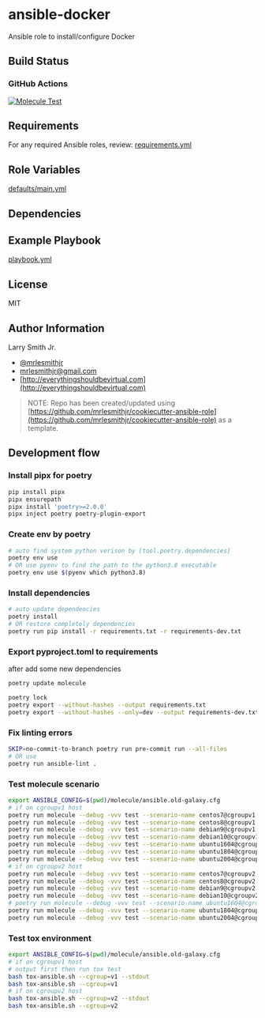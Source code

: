 # ansible-docker

Ansible role to install/configure Docker

## Build Status

### GitHub Actions

[![Molecule Test](../../actions/workflows/test-molecule.yml/badge.svg)](../../actions/workflows/test-molecule.yml)

## Requirements

For any required Ansible roles, review:
[requirements.yml](requirements.yml)

## Role Variables

[defaults/main.yml](defaults/main.yml)

## Dependencies

## Example Playbook

[playbook.yml](playbook.yml)

## License

MIT

## Author Information

Larry Smith Jr.

- [@mrlesmithjr](https://twitter.com/mrlesmithjr)
- [mrlesmithjr@gmail.com](mailto:mrlesmithjr@gmail.com)
- [http://everythingshouldbevirtual.com](http://everythingshouldbevirtual.com)

> NOTE: Repo has been created/updated using [https://github.com/mrlesmithjr/cookiecutter-ansible-role](https://github.com/mrlesmithjr/cookiecutter-ansible-role) as a template.


## Development flow

### Install pipx for poetry

```bash
pip install pipx
pipx ensurepath
pipx install 'poetry>=2.0.0'
pipx inject poetry poetry-plugin-export
```

### Create env by poetry

```bash
# auto find system python verison by [tool.poetry.dependencies]
poetry env use
# OR use pyenv to find the path to the python3.8 executable
poetry env use $(pyenv which python3.8)
```

### Install dependencies

```bash
# auto update dependencies
poetry install
# OR restore completely dependencies
poetry run pip install -r requirements.txt -r requirements-dev.txt
```

### Export pyproject.toml to requirements

after add some new dependencies

```bash
poetry update molecule
```


```bash
poetry lock
poetry export --without-hashes --output requirements.txt
poetry export --without-hashes --only=dev --output requirements-dev.txt
```

### Fix linting errors

```bash
SKIP=no-commit-to-branch poetry run pre-commit run --all-files
# OR use
poetry run ansible-lint .
```

### Test molecule scenario

```bash
export ANSIBLE_CONFIG=$(pwd)/molecule/ansible.old-galaxy.cfg
# if on cgroupv1 host
poetry run molecule --debug -vvv test --scenario-name centos7@cgroupv1
poetry run molecule --debug -vvv test --scenario-name centos8@cgroupv1
poetry run molecule --debug -vvv test --scenario-name debian9@cgroupv1
poetry run molecule --debug -vvv test --scenario-name debian10@cgroupv1
poetry run molecule --debug -vvv test --scenario-name ubuntu1604@cgroupv1
poetry run molecule --debug -vvv test --scenario-name ubuntu1804@cgroupv1
poetry run molecule --debug -vvv test --scenario-name ubuntu2004@cgroupv1
# if on cgroupv2 host
poetry run molecule --debug -vvv test --scenario-name centos7@cgroupv2
poetry run molecule --debug -vvv test --scenario-name centos8@cgroupv2
poetry run molecule --debug -vvv test --scenario-name debian9@cgroupv2
poetry run molecule --debug -vvv test --scenario-name debian10@cgroupv2
# poetry run molecule --debug -vvv test --scenario-name ubuntu1604@cgroupv2
poetry run molecule --debug -vvv test --scenario-name ubuntu1804@cgroupv2
poetry run molecule --debug -vvv test --scenario-name ubuntu2004@cgroupv2
```

### Test tox environment

```bash
export ANSIBLE_CONFIG=$(pwd)/molecule/ansible.old-galaxy.cfg
# if on cgroupv1 host
# output first then run tox test
bash tox-ansible.sh --cgroup=v1 --stdout
bash tox-ansible.sh --cgroup=v1
# if on cgroupv2 host
bash tox-ansible.sh --cgroup=v2 --stdout
bash tox-ansible.sh --cgroup=v2
```
